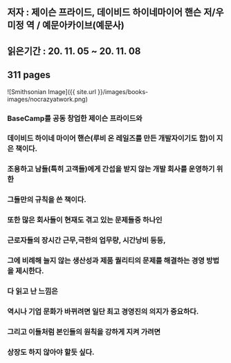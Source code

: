 ## 저자 : 제이슨 프라이드, 데이비드 하이네마이어 핸슨 저/우미정 역 / 예문아카이브(예문사)

## 읽은기간 : 20. 11. 05 ~ 20. 11. 08

## 311 pages

![Smithsonian Image]({{ site.url }}/images/books-images/nocrazyatwork.png)

### BaseCamp를 공동 창업한 제이슨 프라이드와

### 데이비드 하이네 마이어 핸슨(루비 온 레일즈를 만든 개발자이기도 함)이 지은 책이다.

### 조용하고 남들(특히 고객들)에게 간섭을 받지 않는 개발 회사를 운영하기 위한

### 그들만의 규칙을 쓴 책이다.

### 또한 많은 회사들이 현재도 겪고 있는 문제들중 하나인

### 근로자들의 장시간 근무,극한의 업무량, 시간낭비 등등,

### 그에 비례해 늘지 않는 생산성과 제품 퀄리티의 문제를 해결하는 경영 방법을 제시한다.

### 다 읽고 난 느낌은

### 역시나 기업 문화가 바뀌려면 일단 최고 경영진의 의지가 중요하다.

### 그리고 이들처럼 본인들의 원칙을 강하게 지켜 가려면

### 상장도 하지 않아야 할듯 싶다.